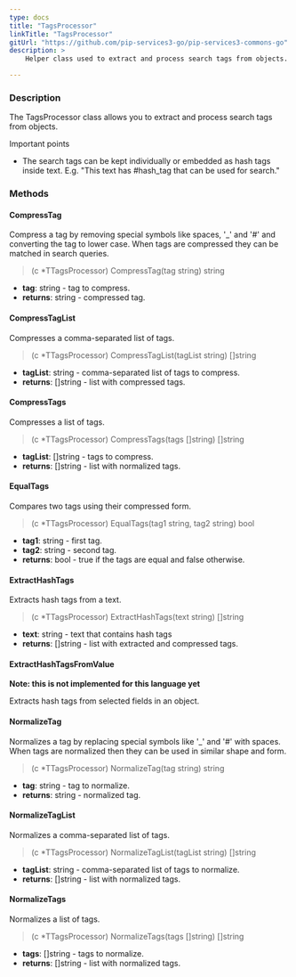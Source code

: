 ```yaml
---
type: docs
title: "TagsProcessor"
linkTitle: "TagsProcessor"
gitUrl: "https://github.com/pip-services3-go/pip-services3-commons-go"
description: > 
    Helper class used to extract and process search tags from objects.

---
```


### Description

The TagsProcessor class allows you to extract and process search tags from objects.

Important points

- The search tags can be kept individually or embedded as hash tags inside text. E.g. "This text has #hash_tag that can be used for search."

### Methods

#### CompressTag
Compress a tag by removing special symbols like spaces, '_' and '#'
and converting the tag to lower case.
When tags are compressed they can be matched in search queries.

> (c *TTagsProcessor) CompressTag(tag string) string

- **tag**: string - tag to compress.
- **returns**: string - compressed tag.


#### CompressTagList
Compresses a comma-separated list of tags.

> (c *TTagsProcessor) CompressTagList(tagList string) []string

- **tagList**: string - comma-separated list of tags to compress.
- **returns**: []string - list with compressed tags.


#### CompressTags
Compresses a list of tags.

> (c *TTagsProcessor) CompressTags(tags []string) []string

- **tagList**: []string - tags to compress.
- **returns**: []string - list with normalized tags.


#### EqualTags
Compares two tags using their compressed form.

> (c *TTagsProcessor) EqualTags(tag1 string, tag2 string) bool

- **tag1**: string - first tag.
- **tag2**: string - second tag.
- **returns**: bool - true if the tags are equal and false otherwise.


#### ExtractHashTags
Extracts hash tags from a text.

> (c *TTagsProcessor) ExtractHashTags(text string) []string

- **text**: string - text that contains hash tags
- **returns**: []string - list with extracted and compressed tags.


#### ExtractHashTagsFromValue
**Note: this is not implemented for this language yet**

Extracts hash tags from selected fields in an object.



#### NormalizeTag
Normalizes a tag by replacing special symbols like '_' and '#' with spaces.
When tags are normalized then they can be used in similar shape and form.

> (c *TTagsProcessor) NormalizeTag(tag string) string

- **tag**: string - tag to normalize.
- **returns**: string - normalized tag.


#### NormalizeTagList
Normalizes a comma-separated list of tags.

> (c *TTagsProcessor) NormalizeTagList(tagList string) []string

- **tagList**: string - comma-separated list of tags to normalize.
- **returns**: []string - list with normalized tags.


#### NormalizeTags
Normalizes a list of tags.

> (c *TTagsProcessor) NormalizeTags(tags []string) []string

- **tags**: []string - tags to normalize.
- **returns**: []string - list with normalized tags.
